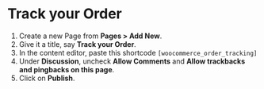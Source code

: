 # Track your Order

1. Create a new Page from **Pages > Add New**.
2. Give it a title, say **Track your Order**.
3. In the content editor, paste this shortcode `[woocommerce_order_tracking]`
4. Under **Discussion**, uncheck **Allow Comments** and **Allow trackbacks and pingbacks on this page**.
5. Click on **Publish**.
